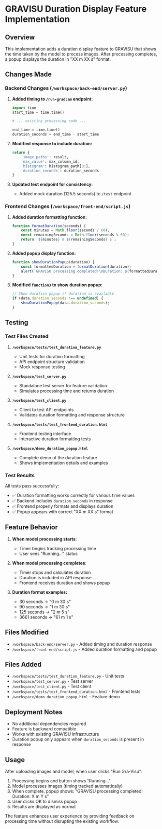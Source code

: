 # GRAVISU Duration Display Feature Implementation

## Overview
This implementation adds a duration display feature to GRAVISU that shows the time taken by the model to process images. After processing completes, a popup displays the duration in "XX m XX s" format.

## Changes Made

### Backend Changes (`/workspace/back-end/server.py`)

1. **Added timing to `/run-gradcam` endpoint:**
   ```python
   import time
   start_time = time.time()

   # ... existing processing code ...

   end_time = time.time()
   duration_seconds = end_time - start_time
   ```

2. **Modified response to include duration:**
   ```python
   return {
       'image_paths': result,
       'max_value': max_column_id,
       'histogram': histogram_path[8:],
       'duration_seconds': duration_seconds
   }
   ```

3. **Updated test endpoint for consistency:**
   - Added mock duration (125.5 seconds) to `/test` endpoint

### Frontend Changes (`/workspace/front-end/script.js`)

1. **Added duration formatting function:**
   ```javascript
   function formatDuration(seconds) {
       const minutes = Math.floor(seconds / 60);
       const remainingSeconds = Math.floor(seconds % 60);
       return `${minutes} m ${remainingSeconds} s`;
   }
   ```

2. **Added popup display function:**
   ```javascript
   function showDurationPopup(duration) {
       const formattedDuration = formatDuration(duration);
       alert(`GRAVISU processing completed!\nDuration: ${formattedDuration}`);
   }
   ```

3. **Modified `function3` to show duration popup:**
   ```javascript
   // Show duration popup if duration is available
   if (data.duration_seconds !== undefined) {
       showDurationPopup(data.duration_seconds);
   }
   ```

## Testing

### Test Files Created

1. **`/workspace/tests/test_duration_feature.py`**
   - Unit tests for duration formatting
   - API endpoint structure validation
   - Mock response testing

2. **`/workspace/test_server.py`**
   - Standalone test server for feature validation
   - Simulates processing time and returns duration

3. **`/workspace/test_client.py`**
   - Client to test API endpoints
   - Validates duration formatting and response structure

4. **`/workspace/tests/test_frontend_duration.html`**
   - Frontend testing interface
   - Interactive duration formatting tests

5. **`/workspace/demo_duration_popup.html`**
   - Complete demo of the duration feature
   - Shows implementation details and examples

### Test Results

All tests pass successfully:
- ✅ Duration formatting works correctly for various time values
- ✅ Backend includes `duration_seconds` in response
- ✅ Frontend properly formats and displays duration
- ✅ Popup appears with correct "XX m XX s" format

## Feature Behavior

1. **When model processing starts:**
   - Timer begins tracking processing time
   - User sees "Running..." status

2. **When model processing completes:**
   - Timer stops and calculates duration
   - Duration is included in API response
   - Frontend receives duration and shows popup

3. **Duration format examples:**
   - 30 seconds → "0 m 30 s"
   - 90 seconds → "1 m 30 s"
   - 125 seconds → "2 m 5 s"
   - 3661 seconds → "61 m 1 s"

## Files Modified

- `/workspace/back-end/server.py` - Added timing and duration response
- `/workspace/front-end/script.js` - Added duration formatting and popup

## Files Added

- `/workspace/tests/test_duration_feature.py` - Unit tests
- `/workspace/test_server.py` - Test server
- `/workspace/test_client.py` - Test client
- `/workspace/tests/test_frontend_duration.html` - Frontend tests
- `/workspace/demo_duration_popup.html` - Feature demo

## Deployment Notes

- No additional dependencies required
- Feature is backward compatible
- Works with existing GRAVISU infrastructure
- Duration popup only appears when `duration_seconds` is present in response

## Usage

After uploading images and model, when user clicks "Run Gra-Visu":
1. Processing begins and button shows "Running..."
2. Model processes images (timing tracked automatically)
3. When complete, popup shows: "GRAVISU processing completed! Duration: X m Y s"
4. User clicks OK to dismiss popup
5. Results are displayed as normal

The feature enhances user experience by providing feedback on processing time without disrupting the existing workflow.
